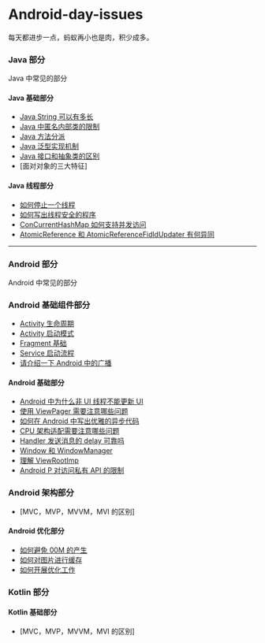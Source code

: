 # Android-day-issues
每天都进步一点，蚂蚁再小也是肉，积少成多。



### Java 部分

Java 中常见的部分

#### Java 基础部分

- [Java String 可以有多长](https://github.com/LvKang-insist/Android-day-issues/issues/1)
- [Java 中匿名内部类的限制](https://github.com/LvKang-insist/Android-day-issues/issues/2)
- [Java 方法分派](https://github.com/LvKang-insist/Android-day-issues/issues/3)
- [Java 泛型实现机制](https://github.com/LvKang-insist/Android-day-issues/issues/4)
- [Java 接口和抽象类的区别](https://github.com/LvKang-insist/Android-day-issues/issues/14)
- [面对对象的三大特征]

#### Java 线程部分
- [如何停止一个线程](https://github.com/LvKang-insist/Android-day-issues/issues/6)
- [如何写出线程安全的程序](https://github.com/LvKang-insist/Android-day-issues/issues/7)
- [ConCurrentHashMap 如何支持并发访问](https://github.com/LvKang-insist/Android-day-issues/issues/8)
- [AtomicReference 和 AtomicReferenceFidldUpdater 有何异同](https://github.com/LvKang-insist/Android-day-issues/issues/9)

---

### Android 部分

Android 中常见的部分

### Android 基础组件部分
- [Activity 生命周期](https://github.com/LvKang-insist/Android-day-issues/issues/23)
- [Activity 启动模式](https://github.com/LvKang-insist/Android-day-issues/issues/24)
- [Fragment 基础](https://github.com/LvKang-insist/Android-day-issues/issues/25)
- [Service 启动流程](https://github.com/LvKang-insist/Android-day-issues/issues/26)
- [请介绍一下 Android 中的广播](https://github.com/LvKang-insist/Android-day-issues/issues/27)

#### Android 基础部分
- [Android 中为什么非 UI 线程不能更新 UI ](https://github.com/LvKang-insist/Android-day-issues/issues/12)
- [使用 ViewPager 需要注意哪些问题](https://github.com/LvKang-insist/Android-day-issues/issues/5)
- [如何在 Android 中写出优雅的异步代码](https://github.com/LvKang-insist/Android-day-issues/issues/10)
- [CPU 架构适配需要注意哪些问题](https://github.com/LvKang-insist/Android-day-issues/issues/11)
- [Handler 发送消息的 delay 可靠吗](https://github.com/LvKang-insist/Android-day-issues/issues/13)
- [Window 和 WindowManager](https://github.com/LvKang-insist/Android-day-issues/issues/15)
- [理解 ViewRootImp](https://github.com/LvKang-insist/Android-day-issues/issues/16)
- [Android P 对访问私有 API 的限制 ](https://github.com/LvKang-insist/Android-day-issues/issues/20)

### Android 架构部分
- [MVC，MVP，MVVM，MVI 的区别]

#### Android 优化部分
- [如何避免 00M 的产生](https://github.com/LvKang-insist/Android-day-issues/issues/17)
- [如何对图片进行缓存](https://github.com/LvKang-insist/Android-day-issues/issues/18)
- [如何开展优化工作](https://github.com/LvKang-insist/Android-day-issues/issues/22)



### Kotlin 部分


#### Kotlin 基础部分
- [MVC，MVP，MVVM，MVI 的区别]
